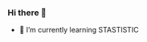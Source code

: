 ### Hi there 👋
- 🌱 I’m currently learning STASTISTIC
<!--
**0217cheng/0217CHENG** is a ✨ _special_ ✨ repository because its `README.md` (this file) appears on your GitHub profile.

Here are some ideas to get you started:

- 🌱 I’m currently learning STASTISTIC

